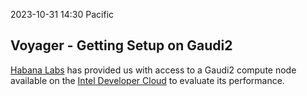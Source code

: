 2023-10-31 14:30 Pacific

## Voyager - Getting Setup on Gaudi2

 [Habana Labs](https://habana.ai) has provided us with access to a Gaudi2 compute node available on the [Intel Developer Cloud](https://cloud.intel.com) to evaluate its performance.
